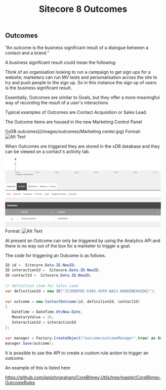 ﻿---
layout: default
title: Sitecore 8 Outcomes
category: xdb
---

## Outcomes


“An outcome is the business significant result of a dialogue between a contact and a brand.”

A business significant result could mean the following:

Think of an organisation looking to run a campaign to get sign ups for a website; marketers can run MV tests and personalisation across the site to try and push people to the sign up. 
So in this instance the sign up of users is the business significant result.

Essentially, Outcomes are similar to Goals, but they offer a more meaningful way of recording the result of a user's interactions 

Typical examples of Outcomes are Contact Acquisition or Sales Lead.

The Outcome items are housed in the new Marketing Control Panel 

![xDB outcomes](/images/outcomes/Marketing center.jpg)
Format: ![Alt Text](url)

When Outcomes are triggered they are stored in the xDB database and they can be viewed on a contact's activity tab.

![xDB outcomes](/images/outcomes/xdb_outcome.jpg)
Format: ![Alt Text](url)

At present an Outcome can only be triggered by using the Analytics API and there is no way out of the box for a marketer to trigger a goal.

The code for triggering an Outcome is as follows.

```cs
ID id =  Sitecore.Data.ID.NewID;
ID interactionId =  Sitecore.Data.ID.NewID;
ID contactId =  Sitecore.Data.ID.NewID;
 
// definition item for Sales Lead
var definitionId = new ID("{C2D9DFBC-E465-45FD-BA21-0A06EBE942D6}");
 
var outcome = new ContactOutcome(id, definitionId, contactId)
{
   DateTime = DateTime.UtcNow.Date,
   MonetaryValue = 10,
   InteractionId = interactionId
};
 
var manager = Factory.CreateObject("outcome/outcomeManager",true) as OutcomeManager;
manager.Save(outcome);

```

It is possible to use the API to create a custom rule action to trigger an outcome.

An example of this is listed here

https://github.com/ianjohngraham/CoreBlimey.Utils/tree/master/CoreBlimey.OutcomeRules




